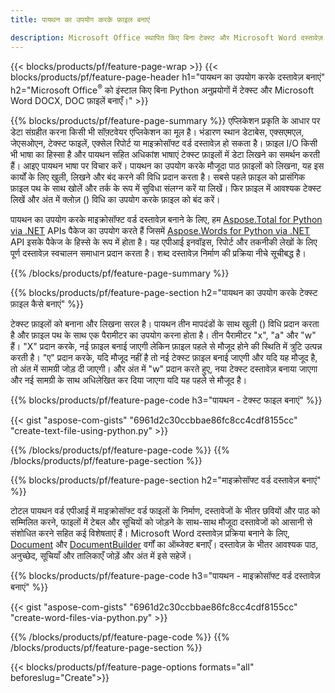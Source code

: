 ```yaml
---
title: पायथन का उपयोग करके फ़ाइल बनाएं 

description: Microsoft Office स्थापित किए बिना टेक्स्ट और Microsoft Word दस्तावेज़ बनाएँ 
---
```


{{< blocks/products/pf/feature-page-wrap >}}
{{< blocks/products/pf/feature-page-header h1="पायथन का उपयोग करके दस्तावेज़ बनाएं" h2="Microsoft Office<sup>&reg;</sup> को इंस्टाल किए बिना Python अनुप्रयोगों में टेक्स्ट और Microsoft Word DOCX, DOC फ़ाइलें बनाएँ।" >}}

{{% blocks/products/pf/feature-page-summary %}}
एप्लिकेशन प्रकृति के आधार पर डेटा संग्रहीत करना किसी भी सॉफ़्टवेयर एप्लिकेशन का मूल है। भंडारण स्थान डेटाबेस, एक्सएमएल, जेएसओएन, टेक्स्ट फाइलें, एक्सेल रिपोर्ट या माइक्रोसॉफ्ट वर्ड दस्तावेज़ हो सकता है। फ़ाइल I/O किसी भी भाषा का हिस्सा है और पायथन सहित अधिकांश भाषाएं टेक्स्ट फ़ाइलों में डेटा लिखने का समर्थन करती हैं। आइए पायथन भाषा पर विचार करें। पायथन का उपयोग करके मौजूदा पाठ फ़ाइलों को लिखना, यह इस कार्यों के लिए खुली, लिखने और बंद करने की विधि प्रदान करता है। सबसे पहले फ़ाइल को प्रासंगिक फ़ाइल पथ के साथ खोलें और तर्क के रूप में सुविधा संलग्न करें या लिखें। फिर फ़ाइल में आवश्यक टेक्स्ट लिखें और अंत में क्लोज़ () विधि का उपयोग करके फ़ाइल को बंद करें। 

पायथन का उपयोग करके माइक्रोसॉफ्ट वर्ड दस्तावेज़ बनाने के लिए, हम [Aspose.Total for Python via .NET](https://products.aspose.com/total/python-net/) APIs पैकेज का उपयोग करते हैं जिसमें [Aspose.Words for Python via .NET](https://products.aspose.com/words/python-net/) API इसके पैकेज के हिस्से के रूप में होता है। यह एपीआई इनवॉइस, रिपोर्ट और तकनीकी लेखों के लिए पूर्ण दस्तावेज़ स्वचालन समाधान प्रदान करता है। शब्द दस्तावेज़ निर्माण की प्रक्रिया नीचे सूचीबद्ध है।

{{% /blocks/products/pf/feature-page-summary  %}}

{{% blocks/products/pf/feature-page-section  h2="पायथन का उपयोग करके टेक्स्ट फ़ाइल कैसे बनाएं" %}}

टेक्स्ट फ़ाइलों को बनाना और लिखना सरल है। पायथन तीन मापदंडों के साथ खुली () विधि प्रदान करता है और फ़ाइल पथ के साथ एक पैरामीटर का उपयोग करना होता है। तीन पैरामीटर "x", "a" और "w" हैं। "X" प्रदान करके, नई फ़ाइल बनाई जाएगी लेकिन फ़ाइल पहले से मौजूद होने की स्थिति में त्रुटि उत्पन्न करती है। "ए" प्रदान करके, यदि मौजूद नहीं है तो नई टेक्स्ट फ़ाइल बनाई जाएगी और यदि यह मौजूद है, तो अंत में सामग्री जोड़ दी जाएगी। और अंत में "w" प्रदान करते हुए, नया टेक्स्ट दस्तावेज़ बनाया जाएगा और नई सामग्री के साथ अधिलेखित कर दिया जाएगा यदि यह पहले से मौजूद है।

{{% blocks/products/pf/feature-page-code h3="पायथन - टेक्स्ट फाइल बनाएं" %}}

{{< gist "aspose-com-gists" "6961d2c30ccbbae86fc8cc4cdf8155cc" "create-text-file-using-python.py" >}}

{{% /blocks/products/pf/feature-page-code  %}}
{{% /blocks/products/pf/feature-page-section %}}

{{% blocks/products/pf/feature-page-section  h2="माइक्रोसॉफ्ट वर्ड दस्तावेज़ बनाएं" %}}

टोटल पायथन वर्ड एपीआई में माइक्रोसॉफ्ट वर्ड फाइलों के निर्माण, दस्तावेजों के भीतर छवियों और पाठ को सम्मिलित करने, फाइलों में टेबल और सूचियों को जोड़ने के साथ-साथ मौजूदा दस्तावेजों को आसानी से संशोधित करने सहित कई विशेषताएं हैं। Microsoft Word दस्तावेज़ प्रक्रिया बनाने के लिए, [Document](https://reference.aspose.com/words/python-net/aspose.words/document/) और [DocumentBuilder](https://reference.aspose.com/words/python-net/aspose.words/documentbuilder/) वर्गों का ऑब्जेक्ट बनाएँ। दस्तावेज़ के भीतर आवश्यक पाठ, अनुच्छेद, सूचियाँ और तालिकाएँ जोड़ें और अंत में इसे सहेजें।

{{% blocks/products/pf/feature-page-code h3="पायथन - माइक्रोसॉफ्ट वर्ड दस्तावेज़ बनाएं" %}}

{{< gist "aspose-com-gists" "6961d2c30ccbbae86fc8cc4cdf8155cc" "create-word-files-via-python.py" >}}

{{% /blocks/products/pf/feature-page-code  %}}
{{% /blocks/products/pf/feature-page-section %}}

{{< blocks/products/pf/feature-page-options formats="all" beforeslug="Create">}}